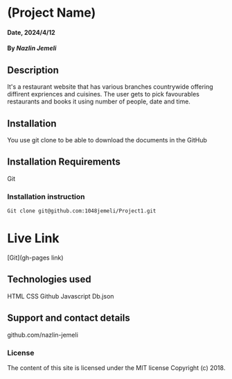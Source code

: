 # (Project Name)

#### Date, 2024/4/12

#### By *Nazlin Jemeli*

## Description
It's a restaurant website that has various branches countrywide offering diffirent expriences and cuisines. The user gets to pick favourables restaurants and books it using number of people, date and time.

## Installation
You use git clone to be able to download the documents in the GitHub

## Installation Requirements
Git

### Installation instruction
```
Git clone git@github.com:1048jemeli/Project1.git

```

# Live Link
[Git](gh-pages link)

## Technologies used
HTML
CSS
Github
Javascript
Db.json

## Support and contact details
github.com/nazlin-jemeli

### License
The content of this site is licensed under the MIT license
Copyright (c) 2018.







